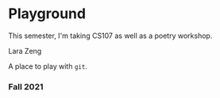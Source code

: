 # Playground

This semester, I'm taking CS107 as well as a poetry workshop. 

Lara Zeng

A place to play with `git`.

### Fall 2021
